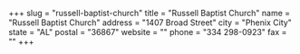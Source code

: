 +++
slug = "russell-baptist-church"
title = "Russell Baptist Church"
name = "Russell Baptist Church"
address = "1407 Broad Street"
city = "Phenix City"
state = "AL"
postal = "36867"
website = ""
phone = "334 298-0923"
fax = ""
+++
